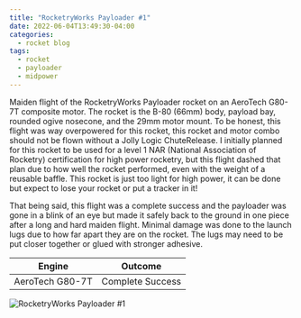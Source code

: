 ```yaml
---
title: "RocketryWorks Payloader #1"
date: 2022-06-04T13:49:30-04:00
categories:
  - rocket blog
tags:
  - rocket
  - payloader
  - midpower
---
```


Maiden flight of the RocketryWorks Payloader rocket on an AeroTech G80-7T composite motor. The rocket is the B-80 (66mm) body, payload bay, rounded ogive nosecone, and the 29mm motor mount. To be honest, this flight was way overpowered for this rocket, this rocket and motor combo should not be flown without a Jolly Logic ChuteRelease. I initially planned for this rocket to be used for a level 1 NAR (National Association of Rocketry) certification for high power rocketry, but this flight dashed that plan due to how well the rocket performed, even with the weight of a reusable baffle. This rocket is just too light for high power, it can be done but expect to lose your rocket or put a tracker in it! 

That being said, this flight was a complete success and the payloader was gone in a blink of an eye but made it safely back to the ground in one piece after a long and hard maiden flight. Minimal damage was done to the launch lugs due to how far apart they are on the rocket. The lugs may need to be put closer together or glued with stronger adhesive.

| Engine          | Outcome          |
| --------------- | ---------------- |
| AeroTech G80-7T | Complete Success |

![RocketryWorks Payloader #1](/assets/images/payloader1.jpeg)